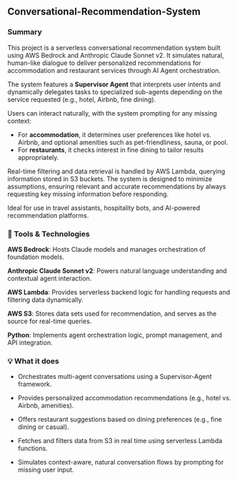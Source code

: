 ## Conversational-Recommendation-System

### Summary

This project is a serverless conversational recommendation system built using AWS Bedrock and Anthropic Claude Sonnet v2. It simulates natural, human-like dialogue to deliver personalized recommendations for accommodation and restaurant services through AI Agent orchestration.

The system features a **Supervisor Agent** that interprets user intents and dynamically delegates tasks to specialized sub-agents depending on the service requested (e.g., hotel, Airbnb, fine dining). 

Users can interact naturally, with the system prompting for any missing context:
- For **accommodation**, it determines user preferences like hotel vs. Airbnb, and optional amenities such as pet-friendliness, sauna, or pool.
- For **restaurants**, it checks interest in fine dining to tailor results appropriately.

Real-time filtering and data retrieval is handled by AWS Lambda, querying information stored in S3 buckets. The system is designed to minimize assumptions, ensuring relevant and accurate recommendations by always requesting key missing information before responding.

Ideal for use in travel assistants, hospitality bots, and AI-powered recommendation platforms.

### 🔧 Tools & Technologies

**AWS Bedrock**: Hosts Claude models and manages orchestration of foundation models.

**Anthropic Claude Sonnet v2**: Powers natural language understanding and contextual agent interaction.

**AWS Lambda**: Provides serverless backend logic for handling requests and filtering data dynamically.

**AWS S3**: Stores data sets used for recommendation, and serves as the source for real-time queries.

**Python**: Implements agent orchestration logic, prompt management, and API integration.

### 💡 What it does

- Orchestrates multi-agent conversations using a Supervisor-Agent framework.

- Provides personalized accommodation recommendations (e.g., hotel vs. Airbnb, amenities).

- Offers restaurant suggestions based on dining preferences (e.g., fine dining or casual).

- Fetches and filters data from S3 in real time using serverless Lambda functions.

- Simulates context-aware, natural conversation flows by prompting for missing user input.
